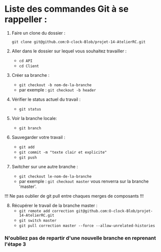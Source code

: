 # Liste des commandes Git à se rappeller :

1. Faire un clone du dossier :

    `git clone git@github.com:O-clock-Blob/projet-14-AtelierRC.git`

2. Aller dans le dossier sur lequel vous souhaitez travailler :
    - `cd API`
    - `cd Client`

3. Créer sa branche :
    - `git checkout -b nom-de-la-branche`
    - par exemple : `git checkout -b header`

4. Vérifier le status actuel du travail :
    - `git status`

5. Voir la branche locale:
    - `git branch`

6. Sauvegarder votre travail :
    - `git add`
    - `git commit -m "texte clair et explicite"`
    - `git push`

7. Switcher sur une autre branche :
    - `git checkout le-nom-de-la-branche`
    - par exemple : `git checkout master` vous renverra sur la branche 'master'.

!!! Ne pas oublier de git pull entre chaques merges de composants !!!

8. Récupérer le travail de la branche master :
   - `git remote add correction git@github.com:O-clock-Blob/projet-14-AtelierRC.git`
   - `git switch master`
   - `git pull correction master --force --allow-unrelated-histories`

### N'oubliez pas de repartir d'une nouvelle branche en reprenant l'étape 3

